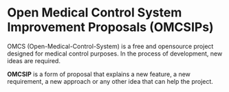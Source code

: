 # Open Medical Control System Improvement Proposals (OMCSIPs)

OMCS (Open-Medical-Control-System) is a free and opensource project designed for medical control purposes.
In the process of development, new ideas are required.

**OMCSIP** is a form of proposal that explains a new feature, a new requirement, a new approach or any other idea that can help the project. 
